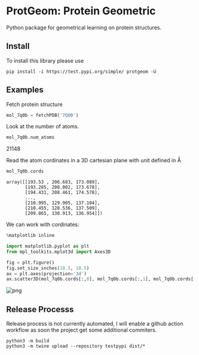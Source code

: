 #  ProtGeom: Protein Geometric 

Python package for geometrical learning on protein structures.

## Install

To install this library please use 

```
pip install -i https://test.pypi.org/simple/ protgeom -U
```

## Examples


Fetch protein structure
```python
mol_7q0b = fetchPDB('7Q0B')
```

Look at the number of atoms.
```python
mol_7q0b.num_atoms
```

21148

Read the atom cordinates in a 3D cartesian plane with unit defined in Å 

```python
mol_7q0b.cords
```
    array([[193.53 , 206.683, 173.089],
           [193.285, 208.002, 173.678],
           [194.431, 208.461, 174.578],
           ...,
           [210.995, 129.905, 137.104],
           [210.455, 128.536, 137.509],
           [209.865, 130.913, 136.954]])


We can work with cordinates:
 


```python
%matplotlib inline

import matplotlib.pyplot as plt
from mpl_toolkits.mplot3d import Axes3D
```


```python
fig = plt.figure()
fig.set_size_inches(18.5, 10.5)
ax = plt.axes(projection='3d')
ax.scatter3D(mol_7q0b.cords[:,0], mol_7q0b.cords[:,1], mol_7q0b.cords[:,2])
```

    
![png](doc/img/scatter3D.png)
    


## Release Processs 

Release process is not currently automated, I will enable a github action workflow as soon the project get some additional commiters.

```
python3 -m build
python3 -m twine upload --repository testpypi dist/*
```
